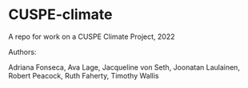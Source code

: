 # CUSPE-climate
A repo for work on a CUSPE Climate Project, 2022

Authors:

Adriana Fonseca,
Ava Lage,
Jacqueline von Seth,
Joonatan Laulainen,
Robert Peacock,
Ruth Faherty,
Timothy Wallis
